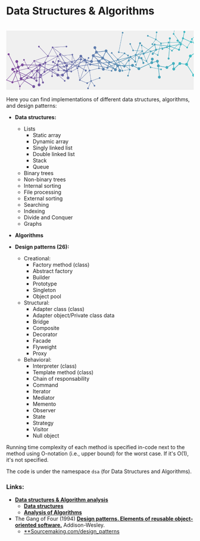 # Data Structures & Algorithms

<br>![example image](https://raw.githubusercontent.com/AnselmoGPP/Algorithms/master/more/algo.png)

Here you can find implementations of different data structures, algorithms, and design patterns:

- **Data structures:**
  - Lists
    - Static array
    - Dynamic array
    - Singly linked list
    - Double linked list
    - Stack
    - Queue
  - Binary trees
  - Non-binary trees
  - Internal sorting
  - File processing
  - External sorting
  - Searching
  - Indexing
  - Divide and Conquer
  - Graphs

- **Algorithms**

- **Design patterns (26):**
  - Creational:
    - Factory method (class)
    - Abstract factory
    - Builder
    - Prototype
    - Singleton
    - Object pool
  - Structural:
    - Adapter class (class)
    - Adapter object/Private class data
    - Bridge
    - Composite
    - Decorator
    - Facade
    - Flyweight
    - Proxy
  - Behavioral:
    - Interpreter (class)
    - Template method (class)
    - Chain of responsability
    - Command
    - Iterator
    - Mediator
    - Memento
    - Observer
    - State
    - Strategy
    - Visitor
    - Null object

Running time complexity of each method is specified in-code next to the method using O-notation (i.e., upper bound) for the worst case. If it's O(1), it's not specified.

The code is under the namespace `dsa` (for Data Structures and Algorithms).

<h3>Links:</h3>

- [**Data structures & Algorithm analysis**](https://people.cs.vt.edu/shaffer/Book/JAVA3e20130328.pdf)
  - [**Data structures**](https://sciencesoftcode.wordpress.com/2021/01/28/data-structures/)
  - [**Analysis of Algorithms**](https://sciencesoftcode.wordpress.com/2021/04/15/analysis-of-algorithms/)
- The Gang of Four (1994) [**Design patterns. Elements of reusable object-oriented software.**](https://en.wikipedia.org/wiki/Design_Patterns) Addison-Wesley.
  - [**Sourcemaking.com/design_patterns](https://sourcemaking.com/design_patterns)